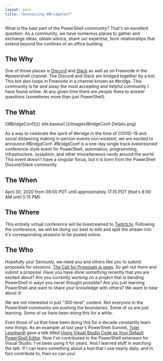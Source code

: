 ```yaml
---
layout: post
title: "Announcing #BridgeConf"
---
```


What is the best part of the PowerShell community?
That's an excellent question.
As a community, we have numerous places to gather and exchange ideas, obtain advice, share our expertise, form relationships that extend beyond the confines of an office building.

<!--more-->

## The Why

One of those places is [Discord](https://pwsh.ca/discord) and [Slack](https://pwsh.ca/slack) as well as on Freenode in the #powershell channel.
The Discord and Slack are bridged together by a bot.
This bot also loops in Freenode in a channel known as #bridge.
This community is far and away the most accepting and helpful community I have found online.
At any given time there are people there to answer questions (sometimes more than just PowerShell).

## The What

![#BridgeConf]({{ site.baseurl }}/images/BridgeConf-Details.png)

As a way to celebrate the spirit of #bridge in the time of COVID-19 and social distancing making in-person events non-existent, we are excited to announce #BridgeConf.
 #BridgeConf is a one-day single track livestreamed conference-style event for PowerShell, automation, programming, infrastructure, sysadmin, and other miscellaneous nerds around the world.
This event doesn’t have a singular focus, but it is born from the PowerShell Discord/Slack community.

## The When

April 30, 2020 from 08:00 PDT until approximately 17:15 PDT (that's 8:00 AM until 5:15 PM).

## The Where

This entirely virtual conference will be livestreamed to [Twitch.tv](https://twitch.tv/bridgeconf).
Following the conference, we will be doing our best to edit and split the stream into it's corresponding sessions to be posted online.

## The Who

Hopefully you!
Seriously, we need you and others like you to submit proposals for sessions.
[The Call for Proposals is open](https://papercall.io/bridgeconf).
So get out there and submit a proposal.
Have you have done something recently that you are excited about?
Are you currently working on a project that is bending PowerShell in ways you never thought possible?
Are you just learning PowerShell and want to share your knowledge with others?
We want to hear about it!

We are not interested in just "300 level" content.
Not everyone in the PowerShell community are pushing the boundaries.
Some of us are just learning.
Some of us have been doing this for a while.

Even those of us that have been doing this for a decade constantly learn new things.
As an example: at last year's PowerShell Summit, [Tyler Leonhardt](https://twitter.com/TylerLeonhardt) gave a talk titled [Using Visual Studio Code as Your Default PowerShell Editor](https://www.youtube.com/watch?v=bGn45vIeAMM).
Now I've contributed to the PowerShell extension for Visual Studio.
I've been using it for years.
And I learned stuff in watching the talk.
If I can learn something about a tool that I use nearly daily, and in fact contribute to, then so can you!
